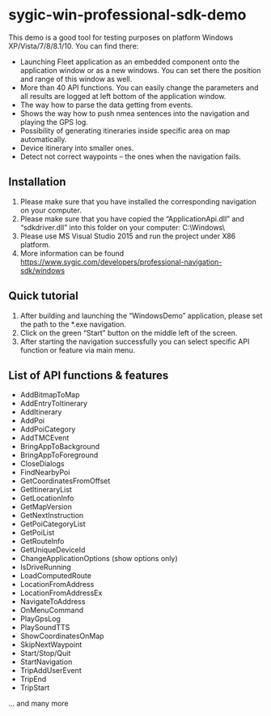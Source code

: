 # sygic-win-professional-sdk-demo
This demo is a good tool for testing purposes on platform Windows XP/Vista/7/8/8.1/10. You can find there:
*	Launching Fleet application as an embedded component onto the application window or as a new windows. You can set there the position and range of this window as well. 
*	More than 40 API functions. You can easily change the parameters and all results are logged at left bottom of the application window.
*	The way how to parse the data getting from events.
*	Shows the way how to push nmea sentences into the navigation and playing the GPS log.
*	Possibility of generating itineraries inside specific area on map automatically.
*	Device itinerary into smaller ones.
*	Detect not correct waypoints – the ones when the navigation fails.

## Installation
1. Please make sure that you have installed the corresponding navigation on your computer.
1. Please make sure that you have copied the “ApplicationApi.dll” and “sdkdriver.dll” into this folder on your computer: C:\Windows\
1. Please use MS Visual Studio 2015 and run the project under X86 platform.
1. More information can be found https://www.sygic.com/developers/professional-navigation-sdk/windows

## Quick tutorial
1. After building and launching the “WindowsDemo” application, please set the path to the *.exe navigation.
1. Click on the green “Start” button on the middle left of the screen.
1. After starting the navigation successfully you can select specific API function or feature via main menu. 

## List of API functions & features
* AddBitmapToMap
* AddEntryToItinerary
* AddItinerary
* AddPoi
* AddPoiCategory
* AddTMCEvent
* BringAppToBackground
* BringAppToForeground
* CloseDialogs
* FindNearbyPoi
* GetCoordinatesFromOffset
* GetItineraryList
* GetLocationInfo
* GetMapVersion
* GetNextInstruction
* GetPoiCategoryList
* GetPoiList
* GetRouteInfo
* GetUniqueDeviceId
* ChangeApplicationOptions (show options only)
* IsDriveRunning
* LoadComputedRoute
* LocationFromAddress
* LocationFromAddressEx
* NavigateToAddress
* OnMenuCommand
* PlayGpsLog
* PlaySoundTTS
* ShowCoordinatesOnMap
* SkipNextWaypoint
* Start/Stop/Quit
* StartNavigation
* TripAddUserEvent
* TripEnd
* TripStart

… and many more
